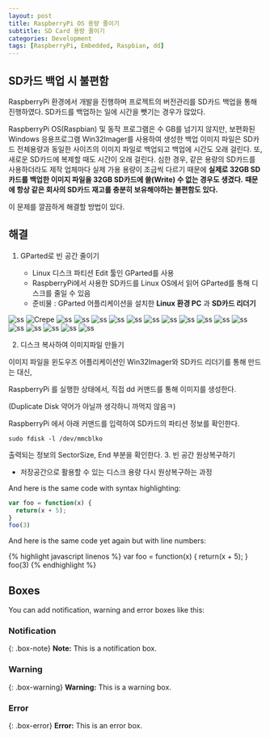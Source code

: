 ```yaml
---
layout: post
title: RaspberryPi OS 용량 줄이기
subtitle: SD Card 용량 줄이기
categories: Development
tags: [RaspberryPi, Embedded, Raspbian, dd]
---
```

## SD카드 백업 시 불편함
RaspberryPi 환경에서 개발을 진행하며 프로젝트의 버전관리를 SD카드 백업을 통해 진행하였다. SD카드를 백업하는 일에 시간을 뺏기는 경우가 많았다.

RaspberryPi OS(Raspbian) 및 동작 프로그램은 수 GB를 넘기지 않지만,
보편화된 Windows 응용프로그램 Win32Imager를 사용하여 생성한 백업 이미지 파일은 SD카드 전체용량과 동일한 사이즈의 이미지 파일로 백업되고 백업에 시간도 오래 걸린다. 또, 새로운 SD카드에 복제할 때도 시간이 오래 걸린다.
심한 경우, 같은 용량의 SD카드를 사용하더라도 제작 업체마다 실제 가용 용량이 조금씩 다르기 때문에 **실제로 32GB SD카드를 백업한 이미지 파일을 32GB SD카드에 쓸(Write) 수 없는 경우도 생겼다.**
**때문에 항상 같은 회사의 SD카드 재고를 충분히 보유해야하는 불편함도 있다.**

이 문제를 깔끔하게 해결할 방법이 있다.

## 해결

1. GParted로 빈 공간 줄이기

   * Linux 디스크 파티션 Edit 툴인 GParted를 사용
   * RaspberryPi에서 사용한 SD카드를 Linux OS에서 읽어 GParted를 통해 디스크를 줄일 수 있음
   * 준비물 : GParted 어플리케이션을 설치한 **Linux 환경 PC** 과 **SD카드 리더기**

![ss](./../_post_images/00.png)
![Crepe](https://s3-media3.fl.yelpcdn.com/bphoto/cQ1Yoa75m2yUFFbY2xwuqw/348s.jpg)
![ss](./../_post_images/01.png)
![ss](./../_post_images/02.png)
![ss](./../_post_images/03.png)
![ss](./../_post_images/04.png)
![ss](./../_post_images/05.png)
![ss](./../_post_images/06.png)
![ss](./../_post_images/07.png)
![ss](./../_post_images/08.png)
![ss](./../_post_images/09.png)
![ss](./../_post_images/10.png)
![ss](./../_post_images/11.png)
![ss](./../_post_images/12.png)
![ss](./../_post_images/13.png)
![ss](./../_post_images/20.png)
![ss](./../_post_images/21.png)
![ss](./../_post_images/22.png)


2. 디스크 복사하여 이미지파일 만들기

이미지 파일을 윈도우즈 어플리케이션인 Win32Imager와 SD카드 리더기를 통해 만드는 대신,

RaspberryPi 를 실행한 상태에서, 직접 dd 커맨드를 통해 이미지를 생성한다.

(Duplicate Disk 약어가 아닐까 생각하니 까먹지 않음ㅋ)

RaspberryPi 에서 아래 커맨드를 입력하여 SD카드의 파티션 정보를 확인한다.

~~~
sudo fdisk -l /dev/mmcblko
~~~




출력되는 정보의 SectorSize, End 부분을 확인한다.
3. 빈 공간 원상복구하기
* 저장공간으로 활용할 수 있는 디스크 용량 다시 원상복구하는 과정


And here is the same code with syntax highlighting:

```javascript
var foo = function(x) {
  return(x + 5);
}
foo(3)
```

And here is the same code yet again but with line numbers:

{% highlight javascript linenos %}
var foo = function(x) {
  return(x + 5);
}
foo(3)
{% endhighlight %}

## Boxes
You can add notification, warning and error boxes like this:

### Notification

{: .box-note}
**Note:** This is a notification box.

### Warning

{: .box-warning}
**Warning:** This is a warning box.

### Error

{: .box-error}
**Error:** This is an error box.
